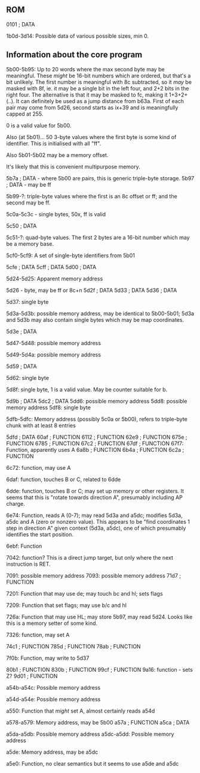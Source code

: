 ROM
---

0101                  ; DATA

1b0d-3d14: Possible data of various possible sizes, min 0.

Information about the core program
----------------------------------

5b00-5b95: Up to 20 words where the max second byte may be meaningful. These
*might* be 16-bit numbers which are ordered, but that's a bit unlikely. The
first number is meaningful with 8c subtracted, so it *may* be masked with 8f,
ie. it may be a single bit in the left four, and 2+2 bits in the right four. The
alternative is that it may be masked to fc, making it 1+3+2+(..). It can
definitely be used as a jump distance from b63a. First of each pair may come
from 5d26, second starts as ix+39 and is meaningfully capped at 255.

0 is a valid value for 5b00.

Also (at 5b01)... 50 3-byte values where the first byte is some kind of
identifier. This is initialised with all "ff".

Also 5b01-5b02 may be a memory offset.

It's likely that this is convenient multipurpose memory.

5b7a                  ; DATA - where 5b00 are pairs, this is generic triple-byte
storage.
5b97                  ; DATA - may be ff

5b99-?: triple-byte values where the first is an 8c offset or ff; and the second
may be ff.

5c0a-5c3c - single bytes, 50x, ff is valid

5c50                  ; DATA

5c51-?: quad-byte values. The first 2 bytes are a 16-bit number which may be a
memory base.

5cf0-5cf9: A set of single-byte identifiers from 5b01

5cfe                  ; DATA
5cff                  ; DATA
5d00                  ; DATA

5d24-5d25: Apparent memory address

5d26 - byte, may be ff or 8c+n
5d2f                  ; DATA
5d33                  ; DATA
5d36                  ; DATA

5d37: single byte

5d3a-5d3b: possible memory address, may be identical to 5b00-5b01; 5d3a and 5d3b
may also contain single bytes which may be map coordinates.

5d3e                  ; DATA

5d47-5d48: possible memory address

5d49-5d4a: possible memory address

5d59                  ; DATA

5d62: single byte

5d8f: single byte, 1 is a valid value. May be counter suitable for b.

5d9b                  ; DATA
5dc2                  ; DATA
5dd6: possible memory address
5dd8: possible memory address
5df8: single byte

5dfb-5dfc: Memory address (possibly 5c0a or 5b00), refers to triple-byte chunk
with at least 8 entries

5dfd                  ; DATA
60af                  ; FUNCTION
6112                  ; FUNCTION
62e9                  ; FUNCTION
675e                  ; FUNCTION
6785                  ; FUNCTION
67c2                  ; FUNCTION
67df                  ; FUNCTION
67f7: Function, apparently uses A
6a8b                  ; FUNCTION
6b4a                  ; FUNCTION
6c2a                  ; FUNCTION

6c72: function, may use A

6daf: function, touches B or C, related to 6dde

6dde: function, touches B or C; may set up memory or other registers. It seems
that this is "rotate towards direction A", presumably including AP charge.

6e74: Function, reads A (0-7); may read 5d3a and a5dc; modifies 5d3a, a5dc and A
(zero or nonzero value). This appears to be "find coordinates 1 step in
direction A" given context (5d3a, a5dc), one of which presumably identifies the
start position.

6ebf: Function

7042: function? This is a direct jump target, but only where the next
instruction is RET.

7091: possible memory address
7093: possible memory address
71d7                  ; FUNCTION

7201: Function that may use de; may touch bc and hl; sets flags

7209: Function that set flags; may use b/c and hl

726a: Function that may use HL; may store 5b97, may read 5d24. Looks like this
is a memory setter of some kind.

7326: function, may set A

74c1                  ; FUNCTION
785d                  ; FUNCTION
78ab                  ; FUNCTION

7f0b: Function, may write to 5d37

80b1                  ; FUNCTION
830b                  ; FUNCTION
99cf                  ; FUNCTION
9a16: function - sets Z?
9d01                  ; FUNCTION

a54b-a54c: Possible memory address

a54d-a54e: Possible memory address

a550: Function that *might* set A, almost certainly reads a54d

a578-a579: Memory address, may be 5b00
a57a                  ; FUNCTION
a5ca                  ; DATA

a5da-a5db: Possible memory address
a5dc-a5dd: Possible memory address

a5de: Memory address, may be a5dc

a5e0: Function, no clear semantics but it seems to use a5de and a5dc
